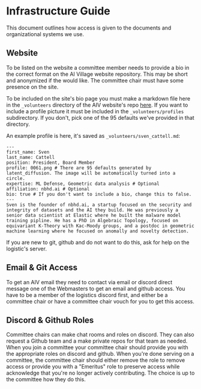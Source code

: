 # Infrastructure Guide

This document outlines how access is given to the documents and organizational systems we use.

## Website

To be listed on the website a committee member needs to provide a bio in the correct format on the AI Village website repository. This may be short and anonymized if the would like. The committee chair must have some presence on the site.

To be included on the site's bio page you must make a markdown file here in the `_volunteers` directory of the AIV website's repo [here](https://github.com/aivillage/aiv_website/tree/master/_volunteers). If you want to include a profile picture it must be included in the `_volunteers/profiles` subdirectory. If you don't, pick one of the 95 defaults we've provided in that directory. 

An example profile is here, it's saved as `_volunteers/sven_cattell.md`:
```
---
first_name: Sven
last_name: Cattell
position: President, Board Member
profile: 0061.png # There are 95 defaults generated by latent_diffusion. The image will be automatically turned into a circle.
expertise: ML Defense, Geometric data analysis # Optional
affiliation: nbhd.ai # Optional
bio: true # If you don't want to include a bio, change this to false.
---
Sven is the founder of nbhd.ai, a startup focused on the security and integrity of datasets and the AI they build. He was previously a senior data scientist at Elastic where he built the malware model training pipline. He has a PhD in Algebraic Topology, focused on equivariant K-Theory with Kac-Moody groups, and a postdoc in geometric machine learning where he focused on anomally and novelty detection.
```

If you are new to git, github and do not want to do this, ask for help on the logistic's server. 

## Email & Git Access

To get an AIV email they need to contact via email or discord direct message one of the Webmasters to get an email and github access. You have to be a member of the logistics discord first, and either be a committee chair or have a committee chair vouch for you to get this access.

## Discord & Github Roles

Committee chairs can make chat rooms and roles on discord. They can also request a Github team and a make private repos for that team as needed. When you join a committee your committee chair should provide you with the appropriate roles on discord and github. When you're done serving on a committee, the committee chair should either remove the role to remove access or provide you with a "Emeritus" role to preserve access while acknowledge that you're no longer actively contributing. The choice is up to the committee how they do this.